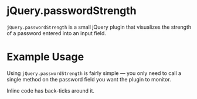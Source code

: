 # jQuery.passwordStrength
`jQuery.passwordStrength` is a small jQuery plugin that visualizes the strength of a password entered into an input field.


# Example Usage

Using `jQuery.passwordStrength` is fairly simple — you only need to call a single method on the password field you want the plugin to monitor.



<d1>
 

Inline code has back-ticks around it.
</d1>

